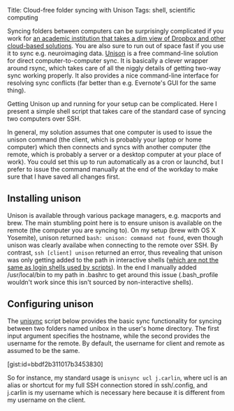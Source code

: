 Title: Cloud-free folder syncing with Unison
Tags: shell, scientific computing

Syncing folders between computers can be surprisingly complicated if you
work for [an academic institution that takes a dim view of Dropbox and
other cloud-based solutions](http://www.mrc.ac.uk). You are also sure to
run out of space fast if you use it to sync e.g. neuroimaging data.
[Unison](https://www.cis.upenn.edu/~bcpierce/unison) is a free command-line
solution for direct computer-to-computer sync. It is basically a clever
wrapper around rsync, which takes care of all the niggly details of getting
two-way sync working properly. It also provides a nice command-line
interface for resolving sync conflicts (far better than e.g. Evernote's GUI
for the same thing).

Getting Unison up and running for your setup can be complicated. Here I
present a simple shell script that takes care of the standard case of
syncing two computers over SSH.

In general, my solution assumes that one computer is used to issue the
unison command (the client, which is probably your laptop or home computer)
which then connects and syncs with another computer (the remote, which is
probably a server or a desktop computer at your place of work). You could
set this up to run automatically as a cron or launchd, but I prefer to
issue the command manually at the end of the workday to make sure that I
have saved all changes first.

## Installing unison
Unison is available through various package managers, e.g. macports and
brew. The main stumbling point here is to ensure unison is available on the
remote (the computer you are syncing to). On my setup (brew with OS X
Yosemite), unison returned `bash: unison:
command not found`, even though unison was clearly availabe when connecting
to the remote over SSH. By contrast, `ssh [client] unison` returned an
error, thus revealing that unison was only getting
added to the path in interactive shells ([which are not the same as login
shells used by scripts](http://unix.stackexchange.com/questions/79723/why-do-ssh-host-echo-path-and-printing-the-path-after-sshing-into-the-machi)). In the end I manually added
/usr/local/bin to my path in .bashrc to get around this issue
(.bash_profile wouldn't work since this isn't sourced by non-interactive
shells).

## Configuring unison
The [unisync](https://gist.github.com/jooh/bbdf2b311017b3453830) script
below provides the basic sync functionality for syncing between two folders
named unibox in the user's home directory. The first input argument
specifies the hostname, while the second provides the username for the
remote. By default, the username for client and remote as assumed to be the
same.

[gist:id=bbdf2b311017b3453830]

So for instance, my standard usage is `unisync ucl j.carlin`, where ucl is
an alias or shortcut for my full SSH connection stored in ssh/.config, and
j.carlin is my username which is necessary here because it is different
from my username on the client.
